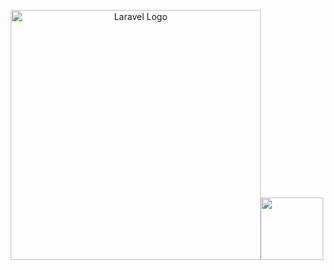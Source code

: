 <p align="center"><a href="https://laravel.com" target="_blank"><img src="https://raw.githubusercontent.com/laravel/art/master/logo-lockup/5%20SVG/2%20CMYK/1%20Full%20Color/laravel-logolockup-cmyk-red.svg" width="400" alt="Laravel Logo" /></a><a href="https://react.dev/"><img src="https://upload.wikimedia.org/wikipedia/commons/a/a7/React-icon.svg" width="100" /></a></p>

